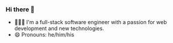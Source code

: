 
<!--
**JonEzana/JonEzana** is a ✨ _special_ ✨ repository because its `README.md` (this file) appears on your GitHub profile.

Here are some ideas to get you started:
-->

### Hi there 👋
- 🧑🏾‍💻 I'm a full-stack software engineer with a passion for web development and new technologies.
- 😄 Pronouns: he/him/his
